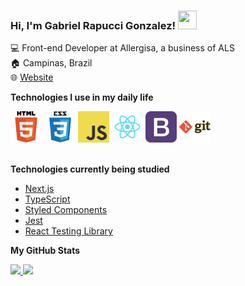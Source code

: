 ### Hi, I'm Gabriel Rapucci Gonzalez! <img src="https://media.giphy.com/media/hvRJCLFzcasrR4ia7z/giphy.gif" width="30px" height="30px">

💻  Front-end Developer at Allergisa, a business of ALS <br>
🏠  Campinas, Brazil <br>
🌐  [Website](https://personal-website-gabrielrg.vercel.app/)

**Technologies I use in my daily life** <br>
<div>
  <img height="50" alt="html" src="https://raw.githubusercontent.com/github/explore/5c058a388828bb5fde0bcafd4bc867b5bb3f26f3/topics/html/html.png">
  <img height="50" alt="css" src="https://raw.githubusercontent.com/github/explore/80688e429a7d4ef2fca1e82350fe8e3517d3494d/topics/css/css.png">
  <img height="50" alt="javascript" src="https://raw.githubusercontent.com/github/explore/80688e429a7d4ef2fca1e82350fe8e3517d3494d/topics/javascript/javascript.png">
  <img height="50" alt="react" src="https://raw.githubusercontent.com/github/explore/80688e429a7d4ef2fca1e82350fe8e3517d3494d/topics/react/react.png">
  <img height="50" alt="bootstrap" src="https://raw.githubusercontent.com/github/explore/80688e429a7d4ef2fca1e82350fe8e3517d3494d/topics/bootstrap/bootstrap.png">
  <img height="50" alt="git" src="https://raw.githubusercontent.com/github/explore/80688e429a7d4ef2fca1e82350fe8e3517d3494d/topics/git/git.png">
</div>
<br>

**Technologies currently being studied** <br>
- [Next.js](https://nextjs.org/)
- [TypeScript](https://www.typescriptlang.org/)
- [Styled Components](https://styled-components.com/)
- [Jest](https://jestjs.io/)
- [React Testing Library](https://testing-library.com/docs/react-testing-library/intro/)

**My GitHub Stats** <br>
<div>
  <a href="https://github.com/gabrielrg14">
    <img height="170em" src="https://github-readme-stats.vercel.app/api?username=gabrielrg14&count_private=true&show_icons=true&&theme=prussian"/>
    <img height="170em" src="https://github-readme-stats.vercel.app/api/top-langs/?username=gabrielrg14&layout=compact&langs_count=8&theme=prussian"/>
  </a>
</div>
